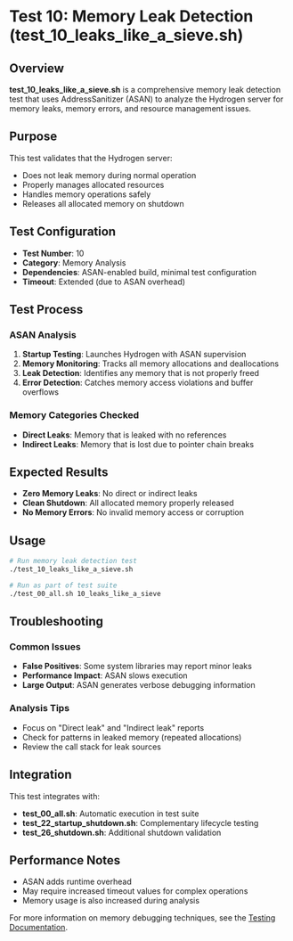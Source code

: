 # Test 10: Memory Leak Detection (test_10_leaks_like_a_sieve.sh)

## Overview

**test_10_leaks_like_a_sieve.sh** is a comprehensive memory leak detection test that uses AddressSanitizer (ASAN) to analyze the Hydrogen server for memory leaks, memory errors, and resource management issues.

## Purpose

This test validates that the Hydrogen server:

- Does not leak memory during normal operation
- Properly manages allocated resources
- Handles memory operations safely
- Releases all allocated memory on shutdown

## Test Configuration

- **Test Number**: 10
- **Category**: Memory Analysis
- **Dependencies**: ASAN-enabled build, minimal test configuration
- **Timeout**: Extended (due to ASAN overhead)

## Test Process

### ASAN Analysis

1. **Startup Testing**: Launches Hydrogen with ASAN supervision
2. **Memory Monitoring**: Tracks all memory allocations and deallocations
3. **Leak Detection**: Identifies any memory that is not properly freed
4. **Error Detection**: Catches memory access violations and buffer overflows

### Memory Categories Checked

- **Direct Leaks**: Memory that is leaked with no references
- **Indirect Leaks**: Memory that is lost due to pointer chain breaks

## Expected Results

- **Zero Memory Leaks**: No direct or indirect leaks
- **Clean Shutdown**: All allocated memory properly released
- **No Memory Errors**: No invalid memory access or corruption

## Usage

```bash
# Run memory leak detection test
./test_10_leaks_like_a_sieve.sh

# Run as part of test suite
./test_00_all.sh 10_leaks_like_a_sieve
```

## Troubleshooting

### Common Issues

- **False Positives**: Some system libraries may report minor leaks
- **Performance Impact**: ASAN slows execution
- **Large Output**: ASAN generates verbose debugging information

### Analysis Tips

- Focus on "Direct leak" and "Indirect leak" reports
- Check for patterns in leaked memory (repeated allocations)
- Review the call stack for leak sources

## Integration

This test integrates with:

- **test_00_all.sh**: Automatic execution in test suite
- **test_22_startup_shutdown.sh**: Complementary lifecycle testing
- **test_26_shutdown.sh**: Additional shutdown validation

## Performance Notes

- ASAN adds runtime overhead
- May require increased timeout values for complex operations
- Memory usage is also increased during analysis

For more information on memory debugging techniques, see the [Testing Documentation](../../docs/testing.md).